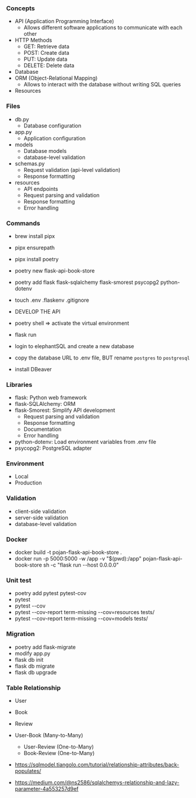 ### Concepts

- API (Application Programming Interface)
    - Allows different software applications to communicate with each other
- HTTP Methods
    - GET: Retrieve data
    - POST: Create data
    - PUT: Update data
    - DELETE: Delete data
- Database
- ORM (Object-Relational Mapping)
    - Allows to interact with the database without writing SQL queries
- Resources

### Files

- db.py
    - Database configuration
- app.py
    - Application configuration
- models
    - Database models
    - database-level validation
- schemas.py
    - Request validation (api-level validation)
    - Response formatting
- resources
    - API endpoints
    - Request parsing and validation
    - Response formatting
    - Error handling

### Commands

- brew install pipx
- pipx ensurepath
- pipx install poetry
- poetry new flask-api-book-store
- poetry add flask flask-sqlalchemy flask-smorest psycopg2 python-dotenv
- touch .env .flaskenv .gitignore
- DEVELOP THE API
- poetry shell => activate the virtual environment
- flask run

- login to elephantSQL and create a new database
- copy the database URL to .env file, BUT rename `postgres` to `postgresql`
- install DBeaver

### Libraries

- flask: Python web framework
- flask-SQLAlchemy: ORM
- flask-Smorest: Simplify API development
    - Request parsing and validation
    - Response formatting
    - Documentation
    - Error handling
- python-dotenv: Load environment variables from .env file
- psycopg2: PostgreSQL adapter

### Environment

- Local
- Production

### Validation

- client-side validation
- server-side validation
- database-level validation

### Docker

- docker build -t pojan-flask-api-book-store .
- docker run -p 5000:5000 -w /app -v "$(pwd):/app" pojan-flask-api-book-store sh -c "flask run --host 0.0.0.0"

### Unit test

- poetry add pytest pytest-cov
- pytest
- pytest --cov
- pytest --cov-report term-missing --cov=resources tests/
- pytest --cov-report term-missing --cov=models tests/

### Migration

- poetry add flask-migrate
- modify app.py
- flask db init
- flask db migrate
- flask db upgrade

### Table Relationship

- User
- Book
- Review

- User-Book (Many-to-Many)
    - User-Review (One-to-Many)
    - Book-Review (One-to-Many)

- https://sqlmodel.tiangolo.com/tutorial/relationship-attributes/back-populates/
- https://medium.com/@ns2586/sqlalchemys-relationship-and-lazy-parameter-4a553257d9ef